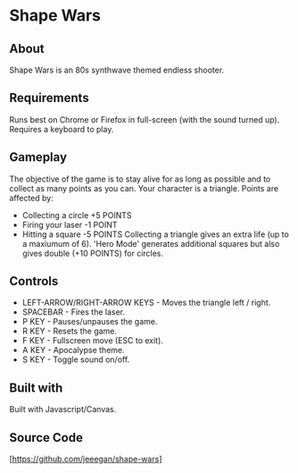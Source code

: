 # Shape Wars
## About
Shape Wars is an 80s synthwave themed endless shooter.
## Requirements
Runs best on Chrome or Firefox in full-screen (with the sound turned up). Requires a keyboard to play.
## Gameplay
The objective of the game is to stay alive for as long as possible and to collect as many points as you can. Your character is a triangle. Points are affected by:
* Collecting a circle +5 POINTS
* Firing your laser -1 POINT
* Hitting a square -5 POINTS
Collecting a triangle gives an extra life (up to a maxiumum of 6). 'Hero Mode' generates additional squares but also gives double (+10 POINTS) for circles.
## Controls
* LEFT-ARROW/RIGHT-ARROW KEYS - Moves the triangle left / right.
* SPACEBAR - Fires the laser.
* P KEY - Pauses/unpauses the game.
* R KEY - Resets the game.
* F KEY - Fullscreen move (ESC to exit).
* A KEY - Apocalypse theme.
* S KEY - Toggle sound on/off.
## Built with
Built with Javascript/Canvas.
## Source Code
[https://github.com/jeeegan/shape-wars]

